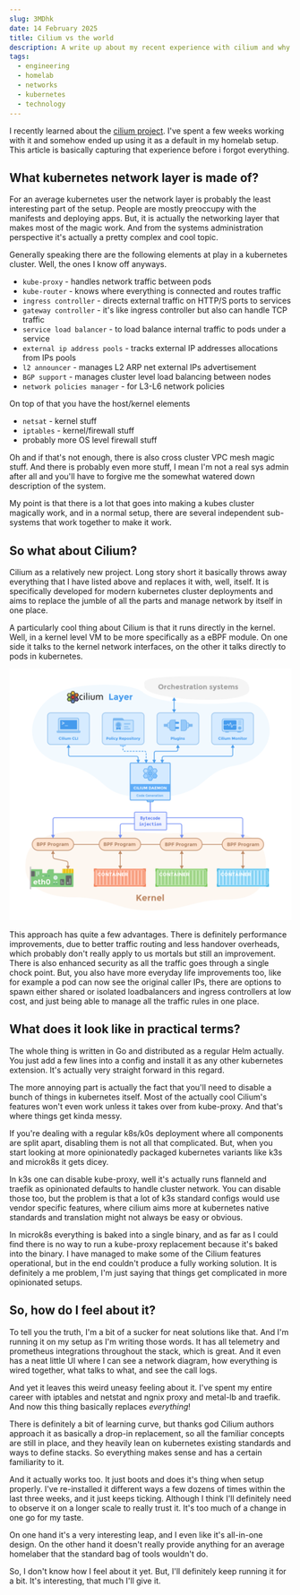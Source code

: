 ```yaml
---
slug: 3MDhk
date: 14 February 2025
title: Cilium vs the world
description: A write up about my recent experience with cilium and why it's cool as
tags:
  - engineering
  - homelab
  - networks
  - kubernetes
  - technology
---
```

I recently learned about the [cilium project](https://github.com/cilium/cilium). I've spent a few weeks working with it and somehow ended up using it as a default in my homelab setup. This article is basically capturing that experience before i forgot everything.

## What kubernetes network layer is made of?

For an average kubernetes user the network layer is probably the least interesting part of the setup. People are mostly preoccupy with the manifests and deploying apps. But, it is actually the networking layer that makes most of the magic work. And from the systems administration perspective it's actually a pretty complex and cool topic.

Generally speaking there are the following elements at play in a kubernetes cluster. Well, the ones I know off anyways.

* `kube-proxy` - handles network traffic between pods
* `kube-router` - knows where everything is connected and routes traffic
* `ingress controller` - directs external traffic on HTTP/S ports to services
* `gateway controller` - it's like ingress controller but also can handle TCP traffic
* `service load balancer`  - to load balance internal traffic to pods under a service
* `external ip address pools` - tracks external IP addresses allocations from IPs pools
* `l2 announcer` - manages L2 ARP net external IPs advertisement
* `BGP support` - manages cluster level load balancing between nodes
* `network policies manager` - for L3-L6 network policies

On top of that you have the host/kernel elements

* `netsat` - kernel stuff
* `iptables` - kernel/firewall stuff
* probably more OS level firewall stuff

Oh and if that's not enough, there is also cross cluster VPC mesh magic stuff. And there is probably even more stuff, I mean I'm not a real sys admin after all and you'll have to forgive me the somewhat watered down description of the system.

My point is that there is a lot that goes into making a kubes cluster magically work, and in a normal setup, there are several independent sub-systems that work together to make it work.

## So what about Cilium?

Cilium as a relatively new project. Long story short it basically throws away everything that I have listed above and replaces it with, well, itself. It is specifically developed for modern kubernetes cluster deployments and aims to replace the jumble of all the parts and manage network by itself in one place.

A particularly cool thing about Cilium is that it runs directly in the kernel. Well, in a kernel level VM to be more specifically as a eBPF module. On one side it talks to the kernel network interfaces, on the other it talks directly to pods in kubernetes.

![Curtesy of cilium official docs](./images/cilium.png)

This approach has quite a few advantages. There is definitely performance improvements, due to better traffic routing and less handover overheads, which probably don't really apply to us mortals but still an improvement. There is also enhanced security as all the traffic goes through a single chock point. But, you also have more everyday life improvements too, like for example a pod can now see the original caller IPs, there are options to spawn either shared or isolated loadbalancers and ingress controllers at low cost, and just being able to manage all the traffic rules in one place.

## What does it look like in practical terms?

The whole thing is written in Go and distributed as a regular Helm actually. You just add a few lines into a config and install it as any other kubernetes extension. It's actually very straight forward in this regard.

The more annoying part is actually the fact that you'll need to disable a bunch of things in kubernetes itself. Most of the actually cool Cilium's features won't even work unless it takes over from kube-proxy. And that's where things get kinda messy.

If you're dealing with a regular k8s/k0s deployment where all components are split apart, disabling them is not all that complicated. But, when you start looking at more opinionatedly packaged kubernetes variants like k3s and microk8s it gets dicey.

In k3s one can disable kube-proxy, well it's actually runs flanneld and traefik as opinionated defaults to handle cluster network. You can disable those too, but the problem is that a lot of k3s standard configs would use vendor specific features, where cilium aims more at kubernetes native standards and translation might not always be easy or obvious.

In microk8s everything is baked into a single binary, and as far as I could find there is no way to run a kube-proxy replacement because it's baked into the binary. I have managed to make some of the Cilium features operational, but in the end couldn't produce a fully working solution. It is definitely a me problem, I'm just saying that things get complicated in more opinionated setups.

## So, how do I feel about it?

To tell you the truth, I'm a bit of a sucker for neat solutions like that. And I'm running it on my setup as I'm writing those words. It has all telemetry and prometheus integrations throughout the stack, which is great. And it even has a neat little UI where I can see a network diagram, how everything is wired together, what talks to what, and see the call logs.

And yet it leaves this weird uneasy feeling about it. I've spent my entire career with iptables and netstat and ngnix proxy and metal-lb and traefik. And now this thing basically replaces _everything_!

There is definitely a bit of learning curve, but thanks god Cilium authors approach it as basically a drop-in replacement, so all the familiar concepts are still in place, and they heavily lean on kubernetes existing standards and ways to define stacks. So everything makes sense and has a certain familiarity to it.

And it actually works too. It just boots and does it's thing when setup properly. I've re-installed it different ways a few dozens of times within the last three weeks, and it just keeps ticking. Although I think I'll definitely need to observe it on a longer scale to really trust it. It's too much of a change in one go for my taste.

On one hand it's a very interesting leap, and I even like it's all-in-one design. On the other hand it doesn't really provide anything for an average homelaber that the standard bag of tools wouldn't do. 

So, I don't know how I feel about it yet. But, I'll definitely keep running it for a bit. It's interesting, that much I'll give it.







